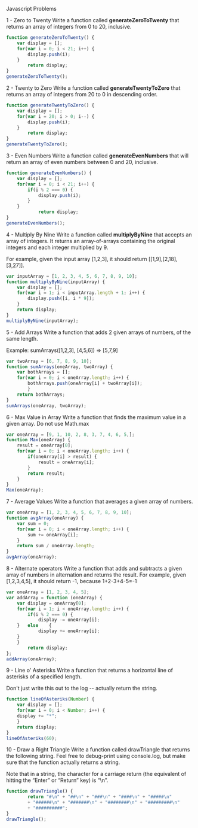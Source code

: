 Javascript Problems

1 - Zero to Twenty
Write a function called **generateZeroToTwenty** that returns an array of integers from 0 to 20, inclusive.

~~~javascript
function generateZeroToTwenty() {
	var display = [];
	for(var i = 0; i < 21; i++) {
		display.push(i);
	}
		return display;
}
generateZeroToTwenty();
~~~
2 - Twenty to Zero
Write a function called **generateTwentyToZero** that returns an array of integers from 20 to 0 in descending order.

~~~javascript
function generateTwentyToZero() {
	var display = [];
	for(var i = 20; i > 0; i--) {
		display.push(i);
	}
		return display;
}
generateTwentyToZero();
~~~
3 - Even Numbers
Write a function called **generateEvenNumbers** that will return an array of even numbers between 0 and 20, inclusive.

~~~javascript
function generateEvenNumbers() {
	var display = [];
	for(var i = 0; i < 21; i++) {
		if(i % 2 === 0) {
			display.push(i);
		}
	}
			return display;	
}
generateEvenNumbers();
~~~
4 - Multiply By Nine
Write a function called **multiplyByNine** that accepts an array of integers. It returns an array-of-arrays containing the original integers and each integer multiplied by 9.

For example, given the input array [1,2,3], 
it should return [[1,9],[2,18],[3,27]].

~~~javascript
var inputArray = [1, 2, 3, 4, 5, 6, 7, 8, 9, 10];
function multiplyByNine(inputArray) {
    var display = [];
    for(var i = 1; i < inputArray.length + 1; i++) {
        display.push([i, i * 9]);
    }
    return display;
}
multiplyByNine(inputArray);
~~~
5 - Add Arrays
Write a function that adds 2 given arrays of numbers, of the same length.

Example: sumArrays([1,2,3], [4,5,6]) ⇒ [5,7,9]

~~~javascript
var twoArray = [6, 7, 8, 9, 10];
function sumArrays(oneArray, twoArray) {
	var bothArrays = [];
    for(var i = 0; i < oneArray.length; i++) {
        bothArrays.push(oneArray[i] + twoArray[i]);
        }
    return bothArrays;
}
sumArrays(oneArray, twoArray);
~~~
6 - Max Value in Array
Write a function that finds the maximum value in a given array. Do not use Math.max

~~~javascript
var oneArray = [9, 1, 10, 2, 8, 3, 7, 4, 6, 5,];
function Max(oneArray) {
	result = oneArray[0];
    for(var i = 0; i < oneArray.length; i++) {
    	if(oneArray[i] > result) {
    		result = oneArray[i];
        }
    	return result;
	}
}
Max(oneArray);
~~~
7 - Average Values
Write a function that averages a given array of numbers.

~~~javascript
var oneArray = [1, 2, 3, 4, 5, 6, 7, 8, 9, 10];
function avgArray(oneArray) {
    var sum = 0;
    for(var i = 0; i < oneArray.length; i++) {
        sum += oneArray[i];
    }
    return sum / oneArray.length;
}
avgArray(oneArray);
~~~
8 - Alternate operators
Write a function that adds and subtracts a given array of numbers in alternation and returns the result. For example, given [1,2,3,4,5], it should return -1, because 1+2-3+4-5=-1

~~~javascript
var oneArray = [1, 2, 3, 4, 5];
var addArray = function (oneArray) {
    var display = oneArray[0];
    for(var i = 1; i < oneArray.length; i++) {
        if(i % 2 === 0) {
        	display -= oneArray[i];
    }	else	{
    		display += oneArray[i];
    }
    }
    	return display;
};
addArray(oneArray);
~~~
9 - Line o' Asterisks
Write a function that returns a horizontal line of asterisks of a specified length.

Don't just write this out to the log -- actually return the string.

~~~javascript
function lineOfAsteriks(Number) {
	var display = [];
    for(var i = 0; i < Number; i++) {
    display += "*";
    }
    return display;
}
lineOfAsteriks(60);
~~~
10 - Draw a Right Triangle
Write a function called drawTriangle that returns the following string. Feel free to debug-print using console.log, but make sure that the function actually returns a string. 

Note that in a string, the character for a carriage return (the equivalent of hitting the “Enter” or “Return” key) is “\n”.

~~~javascript
function drawTriangle() {
    	return "#\n" + "##\n" + "###\n" + "####\n" + "#####\n" 
    	+ "######\n" + "#######\n" + "########\n" + "#########\n" 
    	+ "##########";
}
drawTriangle();
~~~
